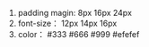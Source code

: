 1. padding magin:
   8px 16px 24px
2. font-size：
   12px 14px 16px
3. color：
   #333 #666 #999 #efefef
